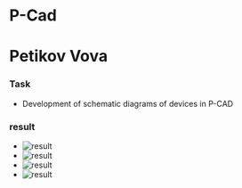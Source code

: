 # P-Cad
# Petikov Vova

### Task

* Development of schematic diagrams of devices in P-CAD

### result

* ![result](scheme.png)
* ![result](Errors.png)
* ![result](Report.png)
* ![result](Files.png)
